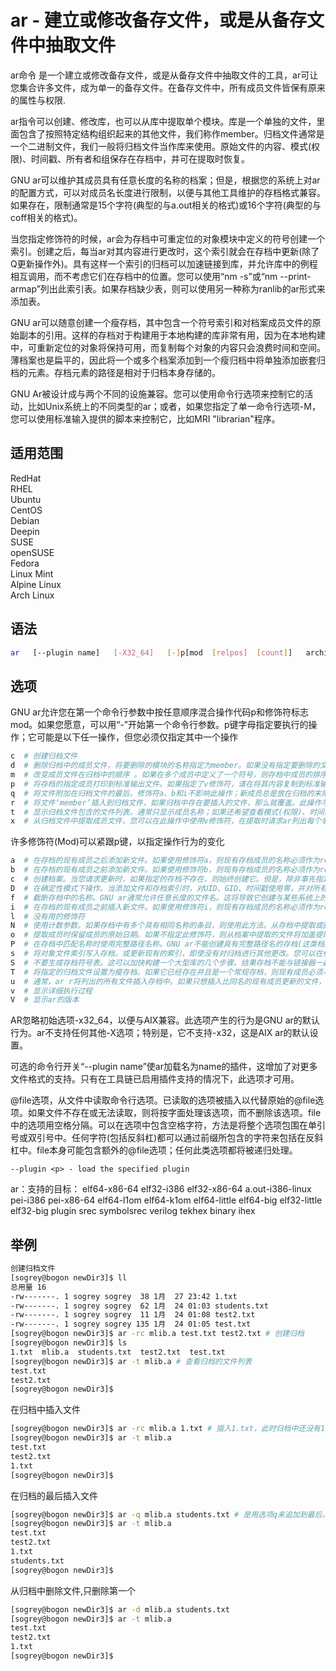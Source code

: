 # ar - 建立或修改备存文件，或是从备存文件中抽取文件

ar命令 是一个建立或修改备存文件，或是从备存文件中抽取文件的工具，ar可让您集合许多文件，成为单一的备存文件。在备存文件中，所有成员文件皆保有原来的属性与权限.

ar指令可以创建、修改库，也可以从库中提取单个模块。库是一个单独的文件，里面包含了按照特定结构组织起来的其他文件，我们称作member。归档文件通常是一个二进制文件，我们一般将归档文件当作库来使用。原始文件的内容、模式(权限)、时间戳、所有者和组保存在存档中，并可在提取时恢复。

GNU ar可以维护其成员具有任意长度的名称的档案；但是，根据您的系统上对ar的配置方式，可以对成员名长度进行限制，以便与其他工具维护的存档格式兼容。如果存在，限制通常是15个字符(典型的与a.out相关的格式)或16个字符(典型的与coff相关的格式)。

当您指定修饰符的时候，ar会为存档中可重定位的对象模块中定义的符号创建一个索引。创建之后，每当ar对其内容进行更改时，这个索引就会在存档中更新(除了Q更新操作外)。具有这样一个索引的归档可以加速链接到库，并允许库中的例程相互调用，而不考虑它们在存档中的位置。您可以使用“nm -s”或“nm --print-armap”列出此索引表。如果存档缺少表，则可以使用另一种称为ranlib的ar形式来添加表。

GNU ar可以随意创建一个瘦存档，其中包含一个符号索引和对档案成员文件的原始副本的引用。这样的存档对于构建用于本地构建的库非常有用，因为在本地构建中，可重新定位的对象将保持可用，而复制每个对象的内容只会浪费时间和空间。薄档案也是扁平的，因此将一个或多个档案添加到一个瘦归档中将单独添加嵌套归档的元素。存档元素的路径是相对于归档本身存储的。

GNU Ar被设计成与两个不同的设施兼容。您可以使用命令行选项来控制它的活动，比如Unix系统上的不同类型的ar；或者，如果您指定了单一命令行选项-M，您可以使用标准输入提供的脚本来控制它，比如MRI "librarian"程序。

## 适用范围

<!-- <div class="svg linux">Linux</div> -->
<div class="svg redhat">RedHat</div>
<div class="svg rhel">RHEL</div>
<div class="svg ubuntu">Ubuntu</div>
<div class="svg centos">CentOS</div>
<div class="svg debian">Debian</div>
<div class="svg deepin">Deepin</div>
<div class="svg suse">SUSE</div>
<div class="svg opensuse">openSUSE</div>
<div class="svg fedora">Fedora</div>
<div class="svg linuxmint">Linux Mint</div>
<!-- <div class="svg mxlinux">MX Linux</div> -->
<div class="svg alpinelinux">Alpine Linux</div>
<div class="svg archlinux">Arch Linux</div>

## 语法

``` bash
ar   [--plugin name]   [-X32_64]   [-]p[mod  [relpos]  [count]]   archive   [member...]
```

## 选项
GNU ar允许您在第一个命令行参数中按任意顺序混合操作代码p和修饰符标志mod。如果您愿意，可以用“-”开始第一个命令行参数。p键字母指定要执行的操作；它可能是以下任一操作，但您必须仅指定其中一个操作
``` bash
c  # 创建归档文件
d  # 删除归档中的成员文件，将要删除的模块的名称指定为member。如果没有指定要删除的文件，则存档将保持不变
m  # 改变成员文件在归档中的顺序 。如果在多个成员中定义了一个符号，则存档中成员的排序会改变程序使用库链接的方式。如果在“m”中没有使用修饰符，那么在成员参数中命名的任何成员都会移动到归档文件的末尾；您可以使用a、b或i修饰符将它们移动到指定的位置。
p  # 将存档的指定成员打印到标准输出文件。如果指定了v修饰符，请在将其内容复制到标准输出之前显示成员名。
q  # 将文件附加在归档文件的最后。修饰符a、b和i不影响此操作；新成员总是放在归档的末尾。修饰符v在追加时使每个文件都有ar列表。因为这个操作的重点是速度，所以存档的符号表索引不会更新，即使它已经存在；您可以显式地使用ar或ranlib来更新符号表索引。但是，有太多不同的系统假设快速追加索引，因此GNU ar实现了q作为r的同义词。
r  # 将文件‘member’插入到归档文件，如果归档中存在要插入的文件，那么就覆盖。此操作与q的不同之处在于，如果现有成员的名称与要添加的成员匹配，则删除它们。如果成员中不存在‘member’，ar显示错误消息，并保持与该名称匹配的任何现有存档成员不受干扰。默认情况下，在文件末尾添加新成员；但您可以使用其中一个修饰符a、b或i请求相对于现有成员的位置。与此操作一起使用的修饰符v将引发插入的每个文件的一行输出。字母a或r，以指示文件是否被追加(没有删除旧成员)或被替换。
t  # 显示归档文件包含的文件列表。通常只显示成员名称；如果还希望查看模式(权限)、时间戳、所有者、组和大小，则还可以通过指定v修饰符来请求。如果未指定成员，则将列出存档中的所有文件。如果一个存档中有多个同名文件，只列出第一个实例；要查看它们，您必须要求一个完整的列表。
x  # 从归档文件中提取成员文件，您可以在此操作中使用v修饰符，在提取时请求ar列出每个名称。如果不指定成员，则提取存档中的所有文件。无法从瘦存档中提取文件。
```
许多修饰符(Mod)可以紧跟p键，以指定操作行为的变化
``` bash
a  # 在存档的现有成员之后添加新文件。如果使用修饰符a，则现有存档成员的名称必须作为relpos参数出现在归档规范之前。
b  # 在存档的现有成员之前添加新文件。如果使用修饰符b，则现有存档成员的名称必须作为relpos参数出现在归档规范之前。(与i相同)
c  # 创建档案。当您请求更新时，如果指定的存档不存在，则始终创建它。但是，除非事先指定通过使用此修饰符来创建警告，否则将发出警告。
D  # 在确定性模式下操作。当添加文件和存档索引时，对UID、GID、时间戳使用零，并对所有文件使用一致的文件模式。当使用此选项时，如果ar与相同的选项和相同的输入文件一起使用，则多次运行将创建相同的输出文件，而不管输入文件的所有者、组、文件模式或修改时间。
f  # 截断存档中的名称。GNU ar通常允许任意长度的文件名。这将导致它创建与某些系统上的本机ar程序不兼容的档案。如果这是个问题，那么当将f修饰符放在归档文件中时，可以使用f修饰符来截断文件名。
i  # 在存档的现有成员之前插入新文件。如果使用修饰符i，则现有存档成员的名称必须作为relpos参数出现在归档规范之前。(与b相同)
l  # 没有用的修饰符
N  # 使用计数参数。如果存档中有多个具有相同名称的条目，则使用此方法。从存档中提取或删除给定名称的实例计数
o  # 提取成员时保留成员的原始日期。如果不指定此修饰符，则从档案中提取的文件将加盖提取时间。
P  # 在存档中匹配名称时使用完整路径名称。GNU ar不能创建具有完整路径名的存档(这类档案不是POSIX投诉)，但其他归档创建者可以。此选项将导致GNU ar使用完整的路径名匹配文件名，这在从另一个工具创建的归档文件中提取单个文件时非常方便。
s  # 将对象文件索引写入存档，或更新现有的索引，即使没有对归档进行其他更改。您可以在任何操作中使用此修饰符标志，也可以单独使用。在存档上运行ar等于在它上运行ranlib。
S  # 不要生成存档符号表。这可以加快构建一个大型库的几个步骤。结果存档不能与链接器一起使用。为了构建符号表，必须在ar的最后一次执行时省略S修饰符，或者必须在归档文件上运行ranlib。
T  # 将指定的归档文件设置为瘦存档。如果它已经存在并且是一个常规存档，则现有成员必须与存档目录相同。
u  # 通常，ar r将列出的所有文件插入存档中。如果只想插入比同名的现有成员更新的文件，请使用此修饰符。u修饰符仅允许用于操作r(替换)。特别是不允许使用组合qu，因为检查时间戳将失去操作q的任何速度优势。
v  # 显示详细执行过程
V  # 显示ar的版本
```
AR忽略初始选项-x32_64，以便与AIX兼容。此选项产生的行为是GNU ar的默认行为。ar不支持任何其他-X选项；特别是，它不支持-x32，这是AIX ar的默认设置。

可选的命令行开关“--plugin name”使ar加载名为name的插件，这增加了对更多文件格式的支持。只有在工具链已启用插件支持的情况下，此选项才可用。

@file选项，从文件中读取命令行选项。已读取的选项被插入以代替原始的@file选项。如果文件不存在或无法读取，则将按字面处理该选项，而不删除该选项。file中的选项用空格分隔。可以在选项中包含空格字符，方法是将整个选项包围在单引号或双引号中。任何字符(包括反斜杠)都可以通过前缀所包含的字符来包括在反斜杠中。file本身可能包含额外的@file选项；任何此类选项都将被递归处理。

```
--plugin <p> - load the specified plugin
```
ar：支持的目标： elf64-x86-64 elf32-i386 elf32-x86-64 a.out-i386-linux pei-i386 pei-x86-64 elf64-l1om elf64-k1om elf64-little elf64-big elf32-little elf32-big plugin srec symbolsrec verilog tekhex binary ihex
## 举例

``` bash
创建归档文件
[sogrey@bogon newDir3]$ ll
总用量 16
-rw-------. 1 sogrey sogrey  38 1月  27 23:42 1.txt
-rw-------. 1 sogrey sogrey  62 1月  24 01:03 students.txt
-rw-------. 1 sogrey sogrey  11 1月  24 01:08 test2.txt
-rw-------. 1 sogrey sogrey 135 1月  24 01:05 test.txt
[sogrey@bogon newDir3]$ ar -rc mlib.a test.txt test2.txt # 创建归档
[sogrey@bogon newDir3]$ ls
1.txt  mlib.a  students.txt  test2.txt  test.txt
[sogrey@bogon newDir3]$ ar -t mlib.a # 查看归档的文件列表
test.txt
test2.txt
[sogrey@bogon newDir3]$ 
```
在归档中插入文件
``` bash
[sogrey@bogon newDir3]$ ar -rc mlib.a 1.txt # 插入1.txt，此时归档中还没有1.txt
[sogrey@bogon newDir3]$ ar -t mlib.a
test.txt
test2.txt
1.txt
[sogrey@bogon newDir3]$ 
```
在归档的最后插入文件
``` bash
[sogrey@bogon newDir3]$ ar -q mlib.a students.txt # 是用选项q来追加到最后，注意这个和r是不一样的
[sogrey@bogon newDir3]$ ar -t mlib.a
test.txt
test2.txt
1.txt
students.txt
[sogrey@bogon newDir3]$ 
```
从归档中删除文件,只删除第一个
``` bash
[sogrey@bogon newDir3]$ ar -d mlib.a students.txt
[sogrey@bogon newDir3]$ ar -t mlib.a
test.txt
test2.txt
1.txt
[sogrey@bogon newDir3]$ 
```